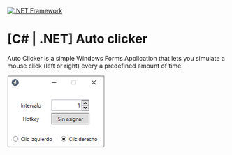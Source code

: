 [![.NET Framework](https://badgen.net/badge/Powered%20by/.NET/6134eb)](https://www.microsoft.com/es-es/download/details.aspx?id=55170)

# [C# | .NET] Auto clicker

Auto Clicker is a simple Windows Forms Application that lets you simulate a mouse click (left or right) every a predefined amount of time.

![Auto Clicker](./image.png)